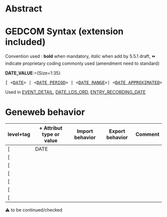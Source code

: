 ﻿# Abstract

# GEDCOM Syntax (extension included)
Convention used : **bold** when mandatory, _italic_ when add by 5.5.1 draft, &#x23E9; indicate proprietary coding commonly used (amendment need to standard)<br />

**DATE_VALUE**:={Size=1:35}
<pre>
[ &lt;<a href=Ged.DATE>DATE</a>&gt; | &lt;<a href=Ged.DATE_PERIOD>DATE_PERIOD</a>&gt; | &lt;<a href=Ged.DATE_RANGE>DATE_RANGE</a>&gt;| &lt;<a href=Ged.DATE_APPROXIMATED>DATE_APPROXIMATED</a>&gt; | INT &lt;<a href=Ged.DATE>DATE</a>&gt; (&lt;<a href=Ged.DATE_PHRASE>DATE_PHRASE</a>&gt;) | (&lt;<a href=Ged.DATE_PHRASE>DATE_PHRASE</a>&gt;) ]
</pre>
Used in <a href=Ged.EVENT_DETAIL>EVENT_DETAIL</a>, <a href=Ged.DATE_LDS_ORD>DATE_LDS_ORD</a>, <a href=Ged.ENTRY_RECORDING_DATE>ENTRY_RECORDING_DATE</a><br />

# Geneweb behavior

level+tag  | + Attribut type or value | Import behavior | Export behavior  | Comment 
---------- | ------------- | :---------------: | :-----------------:| -----------
[ | DATE | | |
[ <DATE> | | | | |
[ <DATE> | | | | |
[ <DATE> | | | | |
[ <DATE> | | | | |
[ <DATE> | | | | |
[ <DATE> | | | | |

:warning: to be continued/checked

